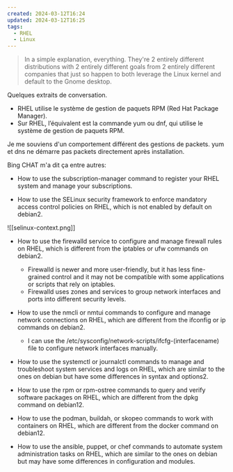 ```yaml
---
created: 2024-03-12T16:24
updated: 2024-03-12T16:25
tags:
  - RHEL
  - Linux
---
```

> In a simple explanation, everything. They're 2 entirely different distributions with 2 entirely different goals from 2 entirely different companies that just so happen to both leverage the Linux kernel and default to the Gnome desktop.

Quelques extraits de conversation.

- RHEL utilise le système de gestion de paquets RPM (Red Hat Package Manager).
- Sur RHEL, l’équivalent est la commande yum ou dnf, qui utilise le système de gestion de paquets RPM.

Je me souviens d'un comportement différent des gestions de packets. yum et dns ne démarre pas packets directement après installation.

Bing CHAT m'a dit ça entre autres:


- How to use the subscription-manager command to register your RHEL system and manage your subscriptions.

- How to use the SELinux security framework to enforce mandatory access control policies on RHEL, which is not enabled by default on debian2.

![[selinux-context.png]]

- How to use the firewalld service to configure and manage firewall rules on RHEL, which is different from the iptables or ufw commands on debian2.

	- Firewalld is newer and more user-friendly, but it has less fine-grained control and it may not be compatible with some applications or scripts that rely on iptables.
	- Firewalld uses zones and services to group network interfaces and ports into different security levels.

- How to use the nmcli or nmtui commands to configure and manage network connections on RHEL, which are different from the ifconfig or ip commands on debian2.

	- I can use the /etc/sysconfig/network-scripts/ifcfg-(interfacename) file to configure network interfaces manually.

- How to use the systemctl or journalctl commands to manage and troubleshoot system services and logs on RHEL, which are similar to the ones on debian but have some differences in syntax and options2.

- How to use the rpm or rpm-ostree commands to query and verify software packages on RHEL, which are different from the dpkg command on debian12.

- How to use the podman, buildah, or skopeo commands to work with containers on RHEL, which are different from the docker command on debian12.

- How to use the ansible, puppet, or chef commands to automate system administration tasks on RHEL, which are similar to the ones on debian but may have some differences in configuration and modules.
